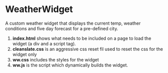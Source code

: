 WeatherWidget
=============
A custom weather widget that displays the current temp, weather conditions and five day forecast for a pre-defined city.

1. **index.html** shows what needs to be included on a page to load the widget (a div and a script tag).
2. **cleanslate.css** is an aggressive css reset fil used to reset the css for the widget only
3. **ww.css** includes the styles for the widget
4. **ww.js** is the script which dynamically builds the widget.
